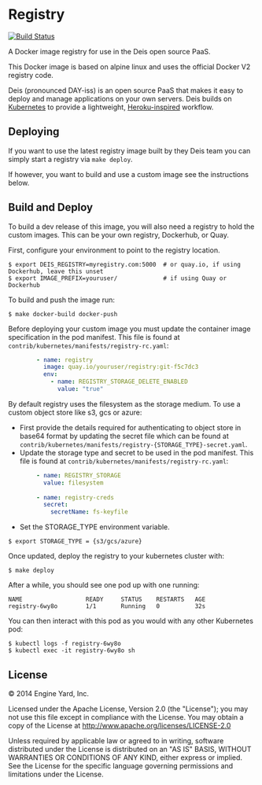 # Registry

[![Build Status](https://travis-ci.org/deis/registry.svg?branch=master)](https://travis-ci.org/deis/registry)

A Docker image registry for use in the Deis open source PaaS.

This Docker image is based on alpine linux and uses the official Docker V2 registry code.

Deis (pronounced DAY-iss) is an open source PaaS that makes it easy to deploy and manage
applications on your own servers. Deis builds on [Kubernetes](http://kubernetes.io/) to provide
a lightweight, [Heroku-inspired](http://heroku.com) workflow.

## Deploying

If you want to use the latest registry image built by they Deis team you can simply start a registry via `make deploy`.

If however, you want to build and use a custom image see the instructions below.

## Build and Deploy

To build a dev release of this image, you will also need a registry to hold the custom images. This can be your own registry, Dockerhub, or Quay.


First, configure your environment to point to the registry location.

```console
$ export DEIS_REGISTRY=myregistry.com:5000  # or quay.io, if using Dockerhub, leave this unset
$ export IMAGE_PREFIX=youruser/             # if using Quay or Dockerhub
```

To build and push the image run:

```console
$ make docker-build docker-push
```

Before deploying your custom image you must update the container image specification in the pod manifest. This file is found at `contrib/kubernetes/manifests/registry-rc.yaml`:

```yaml
        - name: registry
          image: quay.io/youruser/registry:git-f5c7dc3
          env:
            - name: REGISTRY_STORAGE_DELETE_ENABLED
              value: "true"
```

By default registry uses the filesystem as the storage medium. To use a custom object store like s3, gcs or azure:
- First provide the details required for authenticating to object store in base64 format by updating the secret file which can be found at `contrib/kubernetes/manifests/registry-{STORAGE_TYPE}-secret.yaml`.
- Update the storage type and secret to be used in the pod manifest. This file is found at `contrib/kubernetes/manifests/registry-rc.yaml`:
```yaml
        - name: REGISTRY_STORAGE
          value: filesystem
          
        - name: registry-creds
          secret:
            secretName: fs-keyfile
```
- Set the STORAGE_TYPE environment variable.
```
$ export STORAGE_TYPE = {s3/gcs/azure}
```

Once updated, deploy the registry to your kubernetes cluster with:

```
$ make deploy
```

After a while, you should see one pod up with one running:

```
NAME                  READY     STATUS    RESTARTS   AGE
registry-6wy8o        1/1       Running   0          32s
```

You can then interact with this pod as you would with any other Kubernetes pod:

```
$ kubectl logs -f registry-6wy8o
$ kubectl exec -it registry-6wy8o sh
```

## License

© 2014 Engine Yard, Inc.

Licensed under the Apache License, Version 2.0 (the "License"); you may not use this file except in compliance with the License. You may obtain a copy of the License at <http://www.apache.org/licenses/LICENSE-2.0>

Unless required by applicable law or agreed to in writing, software distributed under the License is distributed on an "AS IS" BASIS, WITHOUT WARRANTIES OR CONDITIONS OF ANY KIND, either express or implied. See the License for the specific language governing permissions and limitations under the License.
